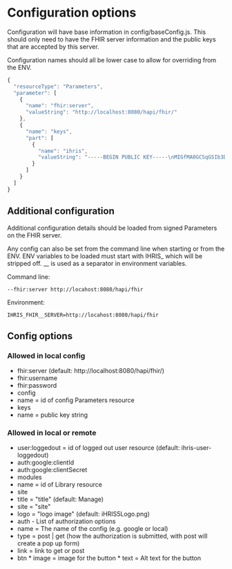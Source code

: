 # Configuration options
Configuration will have base information in config/baseConfig.js.
This should only need to have the FHIR server information and the 
public keys that are accepted by this server.

Configuration names should all be lower case to allow
for overriding from the ENV.
```javascript
{
  "resourceType": "Parameters",
  "parameter": [
    {
      "name": "fhir:server",
      "valueString": "http://localhost:8080/hapi/fhir/"
    },
    {
      "name": "keys",
      "part": [
        {
          "name": "ihris",
          "valueString": "-----BEGIN PUBLIC KEY-----\nMIGfMA0GCSqGSIb3DQEBAQUAA4GNADCBiQKBgQDdeFrJr76IQ+SYAoAIw8crZKNW\nir2re7Z7Iu+XzeYYop5+36Ux6uEQKSXo7s1xY2ou9nCkVAddZ1qehBo0e2MCtk62\nmQJbBT18fiZ3veQPvb0LC/9aFl64RuOguPrCZC+sbZLegQ6Wwf96UWyqmR49gaHO\nEdXwdFdSVyBGyS7dmwIDAQAB\n-----END PUBLIC KEY-----"
        }
      ]
    }
  ]
}
```
## Additional configuration
Additional configuration details should be loaded from signed
Parameters on the FHIR server.

Any config can also be set from the command line when starting
or from the ENV.  ENV variables to be loaded must start with IHRIS\_
which will be stripped off. \_\_ is used as a separator in environment
variables.

Command line:
```
--fhir:server http://locahost:8080/hapi/fhir
```

Environment:
```
IHRIS_FHIR__SERVER=http://locahost:8080/hapi/fhir
```

## Config options

### Allowed in local config
* fhir:server (default: http://localhost:8080/hapi/fhir/)
* fhir:username
* fhir:password
* config
 * name = id of config Parameters resource
* keys
 * name = public key string

### Allowed in local or remote
* user:loggedout = id of logged out user resource (default: ihris-user-loggedout)
* auth:google:clientId
* auth:google:clientSecret
* modules
 * name = id of Library resource
* site
 * title = "title" (default: Manage)
 * site = "site" 
 * logo = "logo image" (default: iHRIS5Logo.png)
 * auth - List of authorization options 
  * name = The name of the config (e.g. google or local)
   * type = post | get (how the authorization is submitted, with post will create a pop up form)
   * link = link to get or post
   * btn
    * image = image for the button
    * text = Alt text for the button
